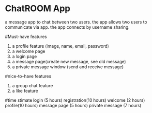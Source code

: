 # ChatROOM App

a message app to chat between two users. the app allows two users to communicate via app. the app connects by username sharing. 

#Must-have features
1) a profile feature (image, name, email, password)
2) a welcome page
3) a login page 
4) a message page(create new message, see old message)
5) a private message window (send and receive message)

#nice-to-have features
1) a group chat feature 
2) a like feature 

#time stimate
login (5 hours)
registration(10 hours)
welcome (2 hours)
profile(10 hours)
message page (5 hours)
private message (7 hours)



